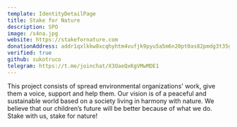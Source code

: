 ```yaml
---
template: IdentityDetailPage
title: Stake for Nature 
description: SPO
image: /s4na.jpg
website: https://stakefornature.com
donationAddress: addr1qxlkkw8xcqhyhtm4vufjk9pyu5a5m6n20pt0as82pmdg3t35gfp0vk27p6ujaudcxmjaqvw64daw68r0e4q846vryjlq34mvxd
verified: true
github: sukotruco
telegram: https://t.me/joinchat/X3OaeQxKgVMwMDE1
---
```


This project consists of spread environmental organizations' work, give them a voice, support and help them. Our vision is of a peaceful and sustainable world based on a society living in harmony with nature. We believe that our children’s future will be better because of what we do. Stake with us, stake for nature!

<YoutubeVideo url="https://youtu.be/ovKZXI87bWk" description="Presentation Stake for Nature" />
